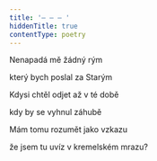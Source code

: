 ```yaml
---
title: '– – – '
hiddenTitle: true
contentType: poetry
---
```


Nenapadá mě žádný rým

který bych poslal za Starým

Kdysi chtěl odjet až v té době

kdy by se vyhnul záhubě

Mám tomu rozumět jako vzkazu

že jsem tu uvíz v kremelském mrazu?
